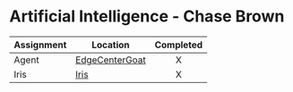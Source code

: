 # Artificial Intelligence - Chase Brown
| Assignment | Location | Completed |
| --- | --- |:---:|
| Agent | [EdgeCenterGoat](https://github.com/krazychase/AI-cabrown/blob/main/baghchal/edgeCenterGoat.py) | X |
| Iris | [Iris](https://github.com/krazychase/AI-cabrown/blob/main/iris) | X |
